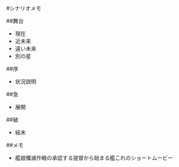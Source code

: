 #シナリオメモ

##舞台
* 現在
* 近未来
* 遠い未来
* 別の星

##序
* 状況説明

##急
* 展開

##破
* 結末


##メモ
 * 艦娘殲滅作戦の承認する提督から始まる艦これのショートムービー
 
